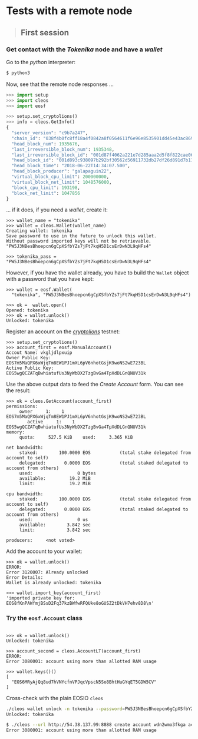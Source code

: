 # Tests with a remote node

> ## First session

### Get contact with the *Tokenika* node and have a *wallet*

Go to the *python* interpreter:
```bash
$ python3
```

Now, see that the remote node responses ... 
```python
>>> import setup
>>> import cleos
>>> import eosf

>>> setup.set_cryptolions()
>>> info = cleos.GetInfo()
{
  "server_version": "c9b7a247",
  "chain_id": "038f4b0fc8ff18a4f0842a8f0564611f6e96e8535901dd45e43ac8691a1c4dca",
  "head_block_num": 1935676,
  "last_irreversible_block_num": 1935348,
  "last_irreversible_block_id": "001d87f4062a221e7d285aaa2d5f8f822cae06717ca93f54566dfd2983220566",
  "head_block_id": "001d893c938097b292bf30562d56911732db27df26d891d7b11c71e74c30ab23",
  "head_block_time": "2018-06-22T14:34:07.500",
  "head_block_producer": "galapaguin22",
  "virtual_block_cpu_limit": 200000000,
  "virtual_block_net_limit": 1048576000,
  "block_cpu_limit": 193198,
  "block_net_limit": 1047856
}
```

... if it does, if you need a *wallet*, create it:
```
>>> wallet_name = "tokenika"
>>> wallet = cleos.Wallet(wallet_name)
Creating wallet: tokenika
Save password to use in the future to unlock this wallet.
Without password imported keys will not be retrievable.
"PW5J3NBesBhoepcn6gCpXSfbYZs7jFt7kqH5D1csErDwN3L9qHFs4"

>>> tokenika_pass = "PW5J3NBesBhoepcn6gCpXSfbYZs7jFt7kqH5D1csErDwN3L9qHFs4"
```
However, if you have the wallet already, you have to build the `Wallet` object with a password that you have kept:
```
>>> wallet = eosf.Wallet(
  "tokenika", "PW5J3NBesBhoepcn6gCpXSfbYZs7jFt7kqH5D1csErDwN3L9qHFs4")

>>> ok =  wallet.open()
Opened: tokenika
>>> ok = wallet.unlock()
Unlocked: tokenika
```

Register an account on the [*cryptolions*](http://dev.cryptolions.io/#home) testnet:
```
>>> setup.set_cryptolions()
>>> account_first = eosf.ManualAccount()
Accout Name: vkgljdlpxuip
Owner Public Key: EOS7m5MaQPX6xWjqTm8EW1PJ1mXL6pV6nhotGsjK9woNS2wE723BL
Active Public Key: EOS5wgQCZATqBwhiatufUs3NyWbDX2TzgBvGa4TpXdDLGnQNUV31k
```
Use the above output data to feed the *Create Account* form. You can see the result:
```
>>> ok = cleos.GetAccount(account_first)
permissions:
     owner     1:    1 EOS7m5MaQPX6xWjqTm8EW1PJ1mXL6pV6nhotGsjK9woNS2wE723BL
        active     1:    1 EOS5wgQCZATqBwhiatufUs3NyWbDX2TzgBvGa4TpXdDLGnQNUV31k
memory:
     quota:     527.5 KiB    used:     3.365 KiB

net bandwidth:
     staked:        100.0000 EOS           (total stake delegated from account to self)
     delegated:       0.0000 EOS           (total staked delegated to account from others)
     used:                 0 bytes
     available:         19.2 MiB
     limit:             19.2 MiB

cpu bandwidth:
     staked:        100.0000 EOS           (total stake delegated from account to self)
     delegated:       0.0000 EOS           (total staked delegated to account from others)
     used:                 0 us
     available:        3.842 sec
     limit:            3.842 sec

producers:     <not voted>
```


Add the account to your wallet:
```
>>> ok = wallet.unlock()
ERROR:
Error 3120007: Already unlocked
Error Details:
Wallet is already unlocked: tokenika

>>> wallet.import_key(account_first)
'imported private key for: EOS8fKnPAWfmjBSsD2Fq37kzBWfwRFQUke8oGUSZ2tDkVH7ehv8D8\n'
```

### Try the `eosf.Account` class
```

>>> ok = wallet.unlock()
Unlocked: tokenika

>>> account_second = cleos.AccountLT(account_first)
ERROR:
Error 3080001: account using more than allotted RAM usage

>>> wallet.keys()()
[
  "EOS6MRyAjQq8ud7hVNYcfnVPJqcVpscN5So8BhtHuGYqET5GDW5CV"
]
```

Cross-check with the plain EOSIO `cleos`

```bash
./cleos wallet unlock -n tokenika --password=PW5J3NBesBhoepcn6gCpXSfbYZs7jFt7kqH5D1csErDwN3L9qHFs4
Unlocked: tokenika

$ ./cleos --url http://54.38.137.99:8888 create account wdn2wmo3fkga account1test EOS7Xrkd6niuNBTDS1EzMRNEDisknTR7xoXgwSwE1LrvXfBViCXZF EOS4yPuQd7jTEqaCkn1DEqsU9DPG7jyh6JoCrAweqHGeS3st36mDx
Error 3080001: account using more than allotted RAM usage
```





